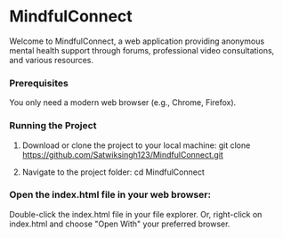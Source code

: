 # MindfulConnect
Welcome to MindfulConnect, a web application providing anonymous mental health support through forums, professional video consultations, and various resources.
### Prerequisites

You only need a modern web browser (e.g., Chrome, Firefox).

### Running the Project

1. Download or clone the project to your local machine:
git clone https://github.com/Satwiksingh123/MindfulConnect.git

2. Navigate to the project folder:
cd MindfulConnect

### Open the index.html file in your web browser:

Double-click the index.html file in your file explorer.
Or, right-click on index.html and choose "Open With" your preferred browser.
